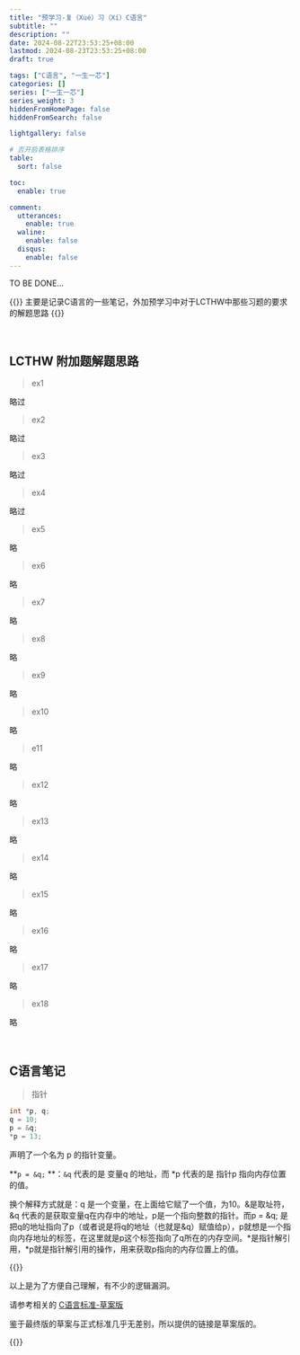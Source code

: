 ```yaml
---
title: "预学习-复（Xué）习（Xí）C语言"
subtitle: ""
description: ""
date: 2024-08-22T23:53:25+08:00
lastmod: 2024-08-23T23:53:25+08:00
draft: true

tags: ["C语言", "一生一芯"]
categories: []
series: ["一生一芯"]
series_weight: 3
hiddenFromHomePage: false
hiddenFromSearch: false

lightgallery: false

# 否开启表格排序
table:
  sort: false

toc:
  enable: true

comment:
  utterances:
    enable: true
  waline:
    enable: false
  disqus:
    enable: false
---
```


TO BE DONE...

{{<admonition>}}
主要是记录C语言的一些笔记，外加预学习中对于LCTHW中那些习题的要求的解题思路
{{</admonition>}}

<!--more-->

<br>

## LCTHW 附加题解题思路

> ex1

略过

> ex2

略过

> ex3

略过

> ex4

略过

> ex5

略

> ex6

略

> ex7

略

> ex8

略

> ex9

略

> ex10

略

> e11

略

> ex12

略

> ex13

略

> ex14

略

> ex15

略

> ex16

略

> ex17

略

> ex18

略



<br>



## C语言笔记

> 指针

~~~C
int *p, q;
q = 10;
p = &q;
*p = 13;
~~~

声明了一个名为 p 的指针变量。

**`p = &q;` **：`&q` 代表的是 变量q 的地址，而 *p 代表的是 指针p 指向内存位置的值。

换个解释方式就是：q 是一个变量，在上面给它赋了一个值，为10。&是取址符，&q 代表的是获取变量q在内存中的地址，p是一个指向整数的指针。而p = &q; 是把q的地址指向了p（或者说是将q的地址（也就是&q）赋值给p），p就想是一个指向内存地址的标签，在这里就是p这个标签指向了q所在的内存空间。\*是指针解引用，*p就是指针解引用的操作，用来获取p指向的内存位置上的值。

{{<admonition warning>}}

以上是为了方便自己理解，有不少的逻辑漏洞。

请参考相关的 [C语言标准-草案版](https://zh.cppreference.com/w/c)

鉴于最终版的草案与正式标准几乎无差别，所以提供的链接是草案版的。

{{</admonition>}}
